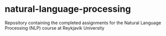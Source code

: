# natural-language-processing
Repository containing the completed assignments for the Natural Language Processing (NLP) course at Reykjavík University
